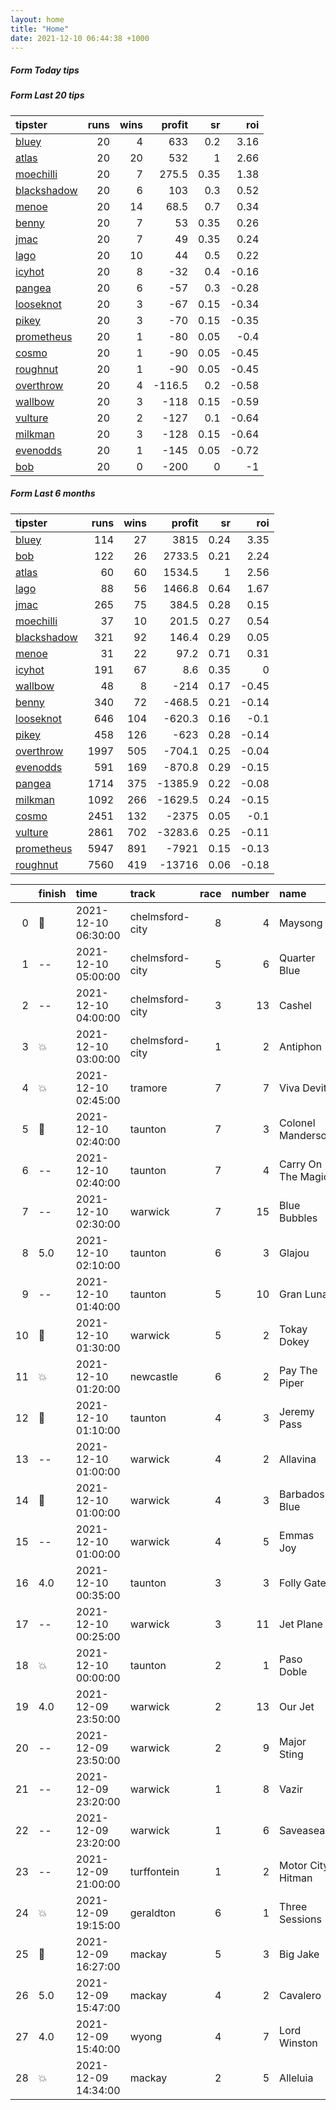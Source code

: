 ```yaml
---   
layout: home  
title: "Home"   
date: 2021-12-10 06:44:38 +1000  
---   
```



##### Form Today tips   

##### Form Last 20 tips   

| tipster                                                         |   runs |   wins |   profit |   sr |   roi |
|:----------------------------------------------------------------|-------:|-------:|---------:|-----:|------:|
| [bluey](https://mrwayneo.github.io/tips/bluey.html)             |     20 |      4 |    633   | 0.2  |  3.16 |
| [atlas](https://mrwayneo.github.io/tips/atlas.html)             |     20 |     20 |    532   | 1    |  2.66 |
| [moechilli](https://mrwayneo.github.io/tips/moechilli.html)     |     20 |      7 |    275.5 | 0.35 |  1.38 |
| [blackshadow](https://mrwayneo.github.io/tips/blackshadow.html) |     20 |      6 |    103   | 0.3  |  0.52 |
| [menoe](https://mrwayneo.github.io/tips/menoe.html)             |     20 |     14 |     68.5 | 0.7  |  0.34 |
| [benny](https://mrwayneo.github.io/tips/benny.html)             |     20 |      7 |     53   | 0.35 |  0.26 |
| [jmac](https://mrwayneo.github.io/tips/jmac.html)               |     20 |      7 |     49   | 0.35 |  0.24 |
| [lago](https://mrwayneo.github.io/tips/lago.html)               |     20 |     10 |     44   | 0.5  |  0.22 |
| [icyhot](https://mrwayneo.github.io/tips/icyhot.html)           |     20 |      8 |    -32   | 0.4  | -0.16 |
| [pangea](https://mrwayneo.github.io/tips/pangea.html)           |     20 |      6 |    -57   | 0.3  | -0.28 |
| [looseknot](https://mrwayneo.github.io/tips/looseknot.html)     |     20 |      3 |    -67   | 0.15 | -0.34 |
| [pikey](https://mrwayneo.github.io/tips/pikey.html)             |     20 |      3 |    -70   | 0.15 | -0.35 |
| [prometheus](https://mrwayneo.github.io/tips/prometheus.html)   |     20 |      1 |    -80   | 0.05 | -0.4  |
| [cosmo](https://mrwayneo.github.io/tips/cosmo.html)             |     20 |      1 |    -90   | 0.05 | -0.45 |
| [roughnut](https://mrwayneo.github.io/tips/roughnut.html)       |     20 |      1 |    -90   | 0.05 | -0.45 |
| [overthrow](https://mrwayneo.github.io/tips/overthrow.html)     |     20 |      4 |   -116.5 | 0.2  | -0.58 |
| [wallbow](https://mrwayneo.github.io/tips/wallbow.html)         |     20 |      3 |   -118   | 0.15 | -0.59 |
| [vulture](https://mrwayneo.github.io/tips/vulture.html)         |     20 |      2 |   -127   | 0.1  | -0.64 |
| [milkman](https://mrwayneo.github.io/tips/milkman.html)         |     20 |      3 |   -128   | 0.15 | -0.64 |
| [evenodds](https://mrwayneo.github.io/tips/evenodds.html)       |     20 |      1 |   -145   | 0.05 | -0.72 |
| [bob](https://mrwayneo.github.io/tips/bob.html)                 |     20 |      0 |   -200   | 0    | -1    |

##### Form Last 6 months   

| tipster                                                         |   runs |   wins |   profit |   sr |   roi |
|:----------------------------------------------------------------|-------:|-------:|---------:|-----:|------:|
| [bluey](https://mrwayneo.github.io/tips/bluey.html)             |    114 |     27 |   3815   | 0.24 |  3.35 |
| [bob](https://mrwayneo.github.io/tips/bob.html)                 |    122 |     26 |   2733.5 | 0.21 |  2.24 |
| [atlas](https://mrwayneo.github.io/tips/atlas.html)             |     60 |     60 |   1534.5 | 1    |  2.56 |
| [lago](https://mrwayneo.github.io/tips/lago.html)               |     88 |     56 |   1466.8 | 0.64 |  1.67 |
| [jmac](https://mrwayneo.github.io/tips/jmac.html)               |    265 |     75 |    384.5 | 0.28 |  0.15 |
| [moechilli](https://mrwayneo.github.io/tips/moechilli.html)     |     37 |     10 |    201.5 | 0.27 |  0.54 |
| [blackshadow](https://mrwayneo.github.io/tips/blackshadow.html) |    321 |     92 |    146.4 | 0.29 |  0.05 |
| [menoe](https://mrwayneo.github.io/tips/menoe.html)             |     31 |     22 |     97.2 | 0.71 |  0.31 |
| [icyhot](https://mrwayneo.github.io/tips/icyhot.html)           |    191 |     67 |      8.6 | 0.35 |  0    |
| [wallbow](https://mrwayneo.github.io/tips/wallbow.html)         |     48 |      8 |   -214   | 0.17 | -0.45 |
| [benny](https://mrwayneo.github.io/tips/benny.html)             |    340 |     72 |   -468.5 | 0.21 | -0.14 |
| [looseknot](https://mrwayneo.github.io/tips/looseknot.html)     |    646 |    104 |   -620.3 | 0.16 | -0.1  |
| [pikey](https://mrwayneo.github.io/tips/pikey.html)             |    458 |    126 |   -623   | 0.28 | -0.14 |
| [overthrow](https://mrwayneo.github.io/tips/overthrow.html)     |   1997 |    505 |   -704.1 | 0.25 | -0.04 |
| [evenodds](https://mrwayneo.github.io/tips/evenodds.html)       |    591 |    169 |   -870.8 | 0.29 | -0.15 |
| [pangea](https://mrwayneo.github.io/tips/pangea.html)           |   1714 |    375 |  -1385.9 | 0.22 | -0.08 |
| [milkman](https://mrwayneo.github.io/tips/milkman.html)         |   1092 |    266 |  -1629.5 | 0.24 | -0.15 |
| [cosmo](https://mrwayneo.github.io/tips/cosmo.html)             |   2451 |    132 |  -2375   | 0.05 | -0.1  |
| [vulture](https://mrwayneo.github.io/tips/vulture.html)         |   2861 |    702 |  -3283.6 | 0.25 | -0.11 |
| [prometheus](https://mrwayneo.github.io/tips/prometheus.html)   |   5947 |    891 |  -7921   | 0.15 | -0.13 |
| [roughnut](https://mrwayneo.github.io/tips/roughnut.html)       |   7560 |    419 | -13716   | 0.06 | -0.18 |

|    | finish            | time                | track           |   race |   number | name               |   odds | tipster            |
|---:|:------------------|:--------------------|:----------------|-------:|---------:|:-------------------|-------:|:-------------------|
|  0 | :2nd_place_medal: | 2021-12-10 06:30:00 | chelmsford-city |      8 |        4 | Maysong            |   4.8  | vulture            |
|  1 | --                | 2021-12-10 05:00:00 | chelmsford-city |      5 |        6 | Quarter Blue       |   5.5  | looseknot          |
|  2 | --                | 2021-12-10 04:00:00 | chelmsford-city |      3 |       13 | Cashel             |   9    | vulture            |
|  3 | :boom:            | 2021-12-10 03:00:00 | chelmsford-city |      1 |        2 | Antiphon           |   2.6  | vulture            |
|  4 | :boom:            | 2021-12-10 02:45:00 | tramore         |      7 |        7 | Viva Devito        |   2.25 | overthrow          |
|  5 | :2nd_place_medal: | 2021-12-10 02:40:00 | taunton         |      7 |        3 | Colonel Manderson  |   8    | overthrow          |
|  6 | --                | 2021-12-10 02:40:00 | taunton         |      7 |        4 | Carry On The Magic |   5    | overthrow          |
|  7 | --                | 2021-12-10 02:30:00 | warwick         |      7 |       15 | Blue Bubbles       |   7.5  | overthrow          |
|  8 | 5.0               | 2021-12-10 02:10:00 | taunton         |      6 |        3 | Glajou             |   7.5  | overthrow          |
|  9 | --                | 2021-12-10 01:40:00 | taunton         |      5 |       10 | Gran Luna          |   5    | milkman            |
| 10 | :2nd_place_medal: | 2021-12-10 01:30:00 | warwick         |      5 |        2 | Tokay Dokey        |   6    | overthrow,milkman  |
| 11 | :boom:            | 2021-12-10 01:20:00 | newcastle       |      6 |        2 | Pay The Piper      |   1.72 | overthrow          |
| 12 | :2nd_place_medal: | 2021-12-10 01:10:00 | taunton         |      4 |        3 | Jeremy Pass        |   3    | evenodds,overthrow |
| 13 | --                | 2021-12-10 01:00:00 | warwick         |      4 |        2 | Allavina           |   9.5  | vulture            |
| 14 | :2nd_place_medal: | 2021-12-10 01:00:00 | warwick         |      4 |        3 | Barbados Blue      |  15    | evenodds,overthrow |
| 15 | --                | 2021-12-10 01:00:00 | warwick         |      4 |        5 | Emmas Joy          |   9.5  | overthrow          |
| 16 | 4.0               | 2021-12-10 00:35:00 | taunton         |      3 |        3 | Folly Gate         |   4.6  | overthrow          |
| 17 | --                | 2021-12-10 00:25:00 | warwick         |      3 |       11 | Jet Plane          |   7    | overthrow          |
| 18 | :boom:            | 2021-12-10 00:00:00 | taunton         |      2 |        1 | Paso Doble         |   1.85 | overthrow          |
| 19 | 4.0               | 2021-12-09 23:50:00 | warwick         |      2 |       13 | Our Jet            |   3    | evenodds,overthrow |
| 20 | --                | 2021-12-09 23:50:00 | warwick         |      2 |        9 | Major Sting        |  11    | overthrow          |
| 21 | --                | 2021-12-09 23:20:00 | warwick         |      1 |        8 | Vazir              |   4.75 | vulture            |
| 22 | --                | 2021-12-09 23:20:00 | warwick         |      1 |        6 | Saveasea           |   7    | overthrow          |
| 23 | --                | 2021-12-09 21:00:00 | turffontein     |      1 |        2 | Motor City Hitman  |   0    | vulture            |
| 24 | :boom:            | 2021-12-09 19:15:00 | geraldton       |      6 |        1 | Three Sessions     |   1.91 | benny,icyhot       |
| 25 | :2nd_place_medal: | 2021-12-09 16:27:00 | mackay          |      5 |        3 | Big Jake           |   1.45 | evenodds,milkman   |
| 26 | 5.0               | 2021-12-09 15:47:00 | mackay          |      4 |        2 | Cavalero           |   6    | pangea,icyhot      |
| 27 | 4.0               | 2021-12-09 15:40:00 | wyong           |      4 |        7 | Lord Winston       |   2.35 | milkman            |
| 28 | :boom:            | 2021-12-09 14:34:00 | mackay          |      2 |        5 | Alleluia           |   3.2  | overthrow          |